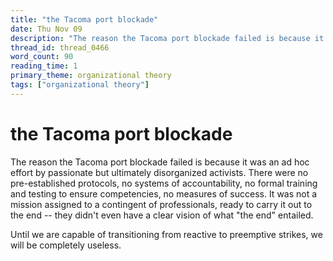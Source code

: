 ```yaml
---
title: "the Tacoma port blockade"
date: Thu Nov 09
description: "The reason the Tacoma port blockade failed is because it was an ad hoc effort by passionate but ultimately disorganized activists."
thread_id: thread_0466
word_count: 90
reading_time: 1
primary_theme: organizational theory
tags: ["organizational theory"]
---
```


# the Tacoma port blockade

The reason the Tacoma port blockade failed is because it was an ad hoc effort by passionate but ultimately disorganized activists. There were no pre-established protocols, no systems of accountability, no formal training and testing to ensure competencies, no measures of success. It was not a mission assigned to a contingent of professionals, ready to carry it out to the end -- they didn't even have a clear vision of what "the end" entailed.

Until we are capable of transitioning from reactive to preemptive strikes, we will be completely useless.